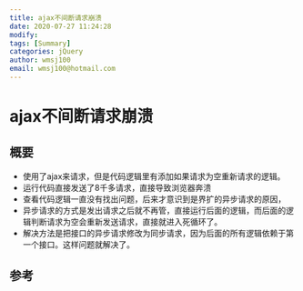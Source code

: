 ```yaml
---
title: ajax不间断请求崩溃
date: 2020-07-27 11:24:28
modify: 
tags: [Summary]
categories: jQuery
author: wmsj100
email: wmsj100@hotmail.com
---
```


# ajax不间断请求崩溃

## 概要

- 使用了ajax来请求，但是代码逻辑里有添加如果请求为空重新请求的逻辑。
- 运行代码直接发送了8千多请求，直接导致浏览器奔溃
- 查看代码逻辑一直没有找出问题，后来才意识到是界扩的异步请求的原因，
- 异步请求的方式是发出请求之后就不再管，直接运行后面的逻辑，而后面的逻辑判断请求为空会重新发送请求，直接就进入死循环了。
- 解决方法是把接口的异步请求修改为同步请求，因为后面的所有逻辑依赖于第一个接口。这样问题就解决了。

## 参考

